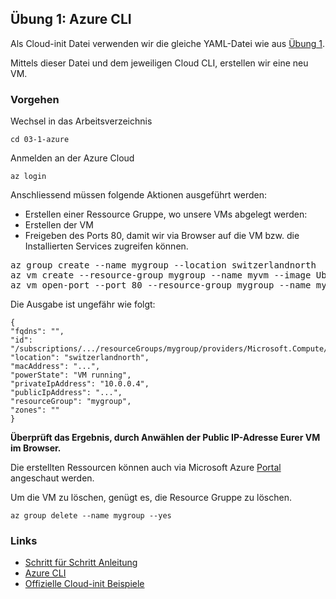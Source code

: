 ## Übung 1: Azure CLI

Als Cloud-init Datei verwenden wir die gleiche YAML-Datei wie aus [Übung 1](../01-1-iac/cloud-init-nginx.yaml).

Mittels dieser Datei und dem jeweiligen Cloud CLI, erstellen wir eine neu VM.

### Vorgehen

Wechsel in das Arbeitsverzeichnis

    cd 03-1-azure

Anmelden an der Azure Cloud 

    az login
 
Anschliessend müssen folgende Aktionen ausgeführt werden:
* Erstellen einer Ressource Gruppe, wo unsere VMs abgelegt werden:    
* Erstellen der VM 
* Freigeben des Ports 80, damit wir via Browser auf die VM bzw. die Installierten Services zugreifen können.

<pre>
az group create --name mygroup --location switzerlandnorth
az vm create --resource-group mygroup --name myvm --image Ubuntu2204 --size Standard_D2_v4 --location switzerlandnorth --custom-data cloud-init.yaml --generate-ssh-keys --public-ip-sku Standard
az vm open-port --port 80 --resource-group mygroup --name myvm
</pre>    

Die Ausgabe ist ungefähr wie folgt:

    {
    "fqdns": "",
    "id": "/subscriptions/.../resourceGroups/mygroup/providers/Microsoft.Compute/virtualMachines/myvm",
    "location": "switzerlandnorth",
    "macAddress": "...",
    "powerState": "VM running",
    "privateIpAddress": "10.0.0.4",
    "publicIpAddress": "...",
    "resourceGroup": "mygroup",
    "zones": ""
    }
    
**Überprüft das Ergebnis, durch Anwählen der Public IP-Adresse Eurer VM im Browser.**

Die erstellten Ressourcen können auch via Microsoft Azure [Portal](https://portal.azure.com/) angeschaut werden.

Um die VM zu löschen, genügt es, die Resource Gruppe zu löschen.    

    az group delete --name mygroup --yes 
    
### Links

* [Schritt für Schritt Anleitung](https://docs.microsoft.com/en-us/azure/virtual-machines/linux/quick-create-cli)           
* [Azure CLI](https://docs.microsoft.com/en-us/cli/azure/)
* [Offizielle Cloud-init Beispiele](https://cloudinit.readthedocs.io/en/latest/topics/examples.html)
